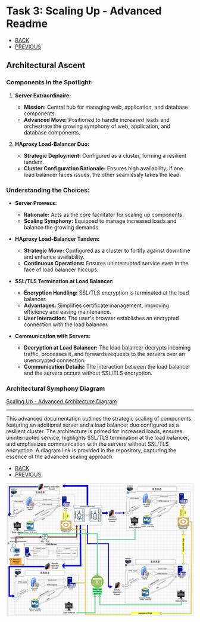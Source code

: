 # Task 3: Scaling Up - Advanced Readme

- [BACK](./README.md)
- [PREVIOUS](./2-secured_and_monitored_web_infrastructure.md)

## Architectural Ascent

### Components in the Spotlight:

1. **Server Extraordinaire:**
   - **Mission:** Central hub for managing web, application, and database components.
   - **Advanced Move:** Positioned to handle increased loads and orchestrate the growing symphony of web, application, and database components.

2. **HAproxy Load-Balancer Duo:**
   - **Strategic Deployment:** Configured as a cluster, forming a resilient tandem.
   - **Cluster Configuration Rationale:** Ensures high availability; if one load balancer faces issues, the other seamlessly takes the lead.

### Understanding the Choices:

- **Server Prowess:**
  - **Rationale:** Acts as the core facilitator for scaling up components.
  - **Scaling Symphony:** Equipped to manage increased loads and balance the growing demands.

- **HAproxy Load-Balancer Tandem:**
  - **Strategic Move:** Configured as a cluster to fortify against downtime and enhance availability.
  - **Continuous Operations:** Ensures uninterrupted service even in the face of load balancer hiccups.

- **SSL/TLS Termination at Load Balancer:**
  - **Encryption Handling:** SSL/TLS encryption is terminated at the load balancer.
  - **Advantages:** Simplifies certificate management, improving efficiency and easing maintenance.
  - **User Interaction:** The user's browser establishes an encrypted connection with the load balancer.
  
- **Communication with Servers:**
  - **Decryption at Load Balancer:** The load balancer decrypts incoming traffic, processes it, and forwards requests to the servers over an unencrypted connection.
  - **Communication Details:** The interaction between the load balancer and the servers occurs without SSL/TLS encryption.

### Architectural Symphony Diagram

[Scaling Up - Advanced Architecture Diagram](https://drive.google.com/file/d/1cdgTtnwqitzcf7AQYvqEBDFhltLjc0zO/view?usp=sharing)

---

This advanced documentation outlines the strategic scaling of components, featuring an additional server and a load balancer duo configured as a resilient cluster. The architecture is primed for increased loads, ensures uninterrupted service, highlights SSL/TLS termination at the load balancer, and emphasizes communication with the servers without SSL/TLS encryption. A diagram link is provided in the repository, capturing the essence of the advanced scaling approach.

- [BACK](0x09-web_infrastructure_design/README.md)
- [PREVIOUS](./2-secured_and_monitored_web_infrastructure)

![Alt text](3.png)
